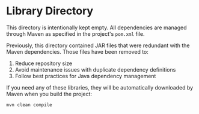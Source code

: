 # Library Directory

This directory is intentionally kept empty. All dependencies are managed through Maven as specified in the project's `pom.xml` file.

Previously, this directory contained JAR files that were redundant with the Maven dependencies. Those files have been removed to:
1. Reduce repository size
2. Avoid maintenance issues with duplicate dependency definitions
3. Follow best practices for Java dependency management

If you need any of these libraries, they will be automatically downloaded by Maven when you build the project:

```bash
mvn clean compile
```
